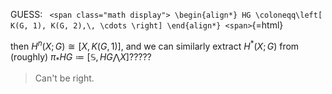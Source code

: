 












GUESS: `
<span class="math display">
\begin{align*}
HG \coloneqq\left[ K(G, 1), K(G, 2),\, \cdots \right]
\end{align*}
<span>`{=html}

then $H^n(X; G) \cong [X, K(G, 1)]$, and we can similarly extract $H^*(X; G)$ from (roughly) $\pi_* HG \coloneqq[\mathbb{S}, HG \bigwedge X]$?????

> Can't be right.
